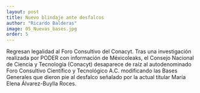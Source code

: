 ```yaml
---
layout: post
title: Nuevo blindaje ante desfalcos
author: "Ricardo Balderas"
image: 05_Nuevas_bases.jpg
order: 5
---
```

Regresan legalidad al Foro Consultivo del Conacyt. Tras una investigación realizada por PODER con información de Méxicoleaks, el Consejo Nacional de Ciencia y Tecnología (Conacyt) desaparece de raíz al autodenominado Foro Consultivo Científico y Tecnológico A.C. modificando las Bases Generales que dieron pie al desfalco señalado por la actual titular María Elena Álvarez-Buylla Roces.


